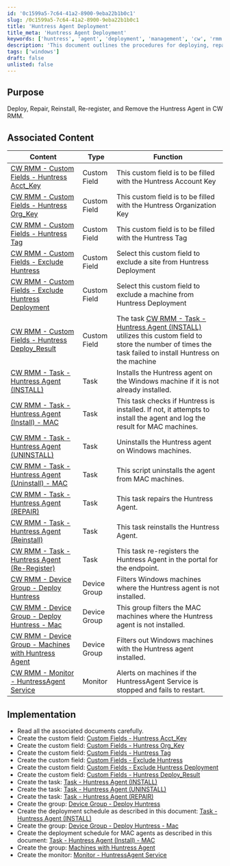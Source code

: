 ```yaml
---
id: '0c1599a5-7c64-41a2-8900-9eba22b1b0c1'
slug: /0c1599a5-7c64-41a2-8900-9eba22b1b0c1
title: 'Huntress Agent Deployment'
title_meta: 'Huntress Agent Deployment'
keywords: ['huntress', 'agent', 'deployment', 'management', 'cw', 'rmm']
description: 'This document outlines the procedures for deploying, repairing, reinstalling, re-registering, and removing the Huntress Agent within ConnectWise RMM. It includes associated content, implementation steps, and custom fields necessary for effective management.'
tags: ['windows']
draft: false
unlisted: false
---
```


## Purpose

Deploy, Repair, Reinstall, Re-register, and Remove the Huntress Agent in CW RMM.

## Associated Content

| Content                                                                 | Type         | Function                                                                                                   |
|-------------------------------------------------------------------------|--------------|------------------------------------------------------------------------------------------------------------|
| [CW RMM - Custom Fields - Huntress Acct_Key](/docs/b8ce44cf-a4a7-4b17-a292-43615b2b192a) | Custom Field | This custom field is to be filled with the Huntress Account Key                                           |
| [CW RMM - Custom Fields - Huntress Org_Key](/docs/00d66215-fe07-4bae-b6cb-d96a73486694) | Custom Field | This custom field is to be filled with the Huntress Organization Key                                      |
| [CW RMM - Custom Fields - Huntress Tag](/docs/30690dec-ecd0-448f-8429-24a5d2854953) | Custom Field | This custom field is to be filled with the Huntress Tag                                                  |
| [CW RMM - Custom Fields - Exclude Huntress](/docs/a65dbf66-6cfe-4136-aba1-0b75b3068485) | Custom Field | Select this custom field to exclude a site from Huntress Deployment                                       |
| [CW RMM - Custom Fields - Exclude Huntress Deployment](/docs/caedfebd-73ec-43cb-a978-02283622f430) | Custom Field | Select this custom field to exclude a machine from Huntress Deployment                                     |
| [CW RMM - Custom Fields - Huntress Deploy_Result](/docs/822e9dc0-d455-4706-8482-175b85dbd491) | Custom Field | The task [CW RMM - Task - Huntress Agent (INSTALL)](/docs/e1f40d15-13f1-465e-9870-653927ad0434) utilizes this custom field to store the number of times the task failed to install Huntress on the machine |
| [CW RMM - Task - Huntress Agent (INSTALL)](/docs/e1f40d15-13f1-465e-9870-653927ad0434) | Task         | Installs the Huntress agent on the Windows machine if it is not already installed.                        |
| [CW RMM - Task - Huntress Agent (Install) - MAC](/docs/3a0c2a5d-0d46-4c3b-b0a7-bdffd60c6fd2) | Task         | This task checks if Huntress is installed. If not, it attempts to install the agent and log the result for MAC machines. |
| [CW RMM - Task - Huntress Agent (UNINSTALL)](/docs/12b83efc-afab-463a-a26e-d94e9e963d96) | Task         | Uninstalls the Huntress agent on Windows machines.                                                         |
| [CW RMM - Task - Huntress Agent (Uninstall) - MAC](/docs/d21f56f3-43d8-4080-a7f0-ae57c27465e2) | Task         | This script uninstalls the agent from MAC machines.                                                       |
| [CW RMM - Task - Huntress Agent (REPAIR)](/docs/ebe382f4-d3cb-47be-84e1-c82009fd745a) | Task         | This task repairs the Huntress Agent.                                                                      |
| [CW RMM - Task - Huntress Agent (Reinstall)](/docs/cdcd950b-9843-4fed-bea8-7a4092c7eadc) | Task         | This task reinstalls the Huntress Agent.                                                                   |
| [CW RMM - Task - Huntress Agent (Re-Register)](/docs/91408668-745e-49f8-8ed3-020c68faf754) | Task         | This task re-registers the Huntress Agent in the portal for the endpoint.                                 |
| [CW RMM - Device Group - Deploy Huntress](/docs/c19dc248-c6a0-4f9c-88c5-b3058245d74a) | Device Group | Filters Windows machines where the Huntress agent is not installed.                                       |
| [CW RMM - Device Group - Deploy Huntress - Mac](/docs/a2195808-ed8d-4f56-9c17-d5ebaf0cf5b2) | Device Group | This group filters the MAC machines where the Huntress agent is not installed.                            |
| [CW RMM - Device Group - Machines with Huntress Agent](/docs/7fc0874b-154c-49c0-aed4-a89be18798f4) | Device Group | Filters out Windows machines with the Huntress agent installed.                                           |
| [CW RMM - Monitor - HuntressAgent Service](/docs/57b02fcd-0a4e-4c90-93d8-f81caa4c0835) | Monitor      | Alerts on machines if the HuntressAgent Service is stopped and fails to restart.                          |

## Implementation

- Read all the associated documents carefully.
- Create the custom field: [Custom Fields - Huntress Acct_Key](/docs/b8ce44cf-a4a7-4b17-a292-43615b2b192a)
- Create the custom field: [Custom Fields - Huntress Org_Key](/docs/00d66215-fe07-4bae-b6cb-d96a73486694)
- Create the custom field: [Custom Fields - Huntress Tag](/docs/30690dec-ecd0-448f-8429-24a5d2854953)
- Create the custom field: [Custom Fields - Exclude Huntress](/docs/a65dbf66-6cfe-4136-aba1-0b75b3068485)
- Create the custom field: [Custom Fields - Exclude Huntress Deployment](/docs/caedfebd-73ec-43cb-a978-02283622f430)
- Create the custom field: [Custom Fields - Huntress Deploy_Result](/docs/822e9dc0-d455-4706-8482-175b85dbd491)
- Create the task: [Task - Huntress Agent (INSTALL)](/docs/e1f40d15-13f1-465e-9870-653927ad0434)
- Create the task: [Task - Huntress Agent (UNINSTALL)](/docs/12b83efc-afab-463a-a26e-d94e9e963d96)
- Create the task: [Task - Huntress Agent (REPAIR)](/docs/ebe382f4-d3cb-47be-84e1-c82009fd745a)
- Create the group: [Device Group - Deploy Huntress](/docs/c19dc248-c6a0-4f9c-88c5-b3058245d74a)
- Create the deployment schedule as described in this document: [Task - Huntress Agent (INSTALL)](/docs/e1f40d15-13f1-465e-9870-653927ad0434)
- Create the group: [Device Group - Deploy Huntress - Mac](/docs/a2195808-ed8d-4f56-9c17-d5ebaf0cf5b2)
- Create the deployment schedule for MAC agents as described in this document: [Task - Huntress Agent (Install) - MAC](/docs/3a0c2a5d-0d46-4c3b-b0a7-bdffd60c6fd2)
- Create the group: [Machines with Huntress Agent](/docs/7fc0874b-154c-49c0-aed4-a89be18798f4)
- Create the monitor: [Monitor - HuntressAgent Service](/docs/57b02fcd-0a4e-4c90-93d8-f81caa4c0835)

